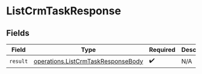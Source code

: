 # ListCrmTaskResponse


## Fields

| Field                                                                                    | Type                                                                                     | Required                                                                                 | Description                                                                              |
| ---------------------------------------------------------------------------------------- | ---------------------------------------------------------------------------------------- | ---------------------------------------------------------------------------------------- | ---------------------------------------------------------------------------------------- |
| `result`                                                                                 | [operations.ListCrmTaskResponseBody](../../models/operations/listcrmtaskresponsebody.md) | :heavy_check_mark:                                                                       | N/A                                                                                      |